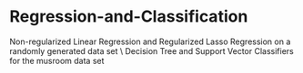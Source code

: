 # Regression-and-Classification

Non-regularized Linear Regression and Regularized Lasso Regression on a randomly generated data set \ 
Decision Tree and Support Vector Classifiers for the musroom data set
